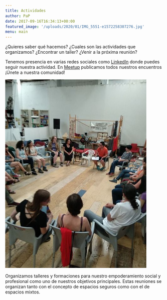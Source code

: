 ```yaml
---
title: Actividades
author: PaP
date: 2017-09-16T16:34:13+00:00
featured_image: '/uploads/2020/01/IMG_5551-e1572258307276.jpg'
menu: main
---
```


¿Quieres saber qué hacemos? ¿Cuales son las actividades que organizamos? ¿Encontrar un taller? ¿Venir a la próxima reunión? 

Tenemos presencia en varias redes sociales como [LinkedIn](https://www.linkedin.com/company/pingaprogramadorasasociaci%C3%B3ndemujerespap/) donde puedes seguir nuestra actividad. En [Meetup](https://www.meetup.com/es-ES/grupo-de-ping-a-programadoras/) publicamos todos nuestros encuentros ¡Únete a nuestra comunidad!

![](/uploads/2020/01/600_472989345.jpeg)

Organizamos talleres y formaciones para nuestro empoderamiento social y profesional como uno de nuestros objetivos principales. Estas reuniones se organizan tanto con el concepto de espacios seguros como con el de espacios mixtos. 
